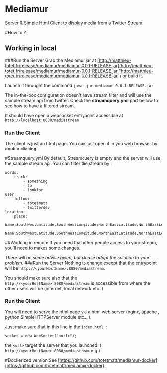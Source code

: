 # Mediamur
Server & Simple Html Client to display media from a Twitter Stream.

#How to ?
## Working in local
###Run the Server
Grab the Mediamur jar at [http://matthieu-totet.fr/release/mediamur/mediamur-0.0.1-RELEASE.jar](http://matthieu-totet.fr/release/mediamur/mediamur-0.0.1-RELEASE.jar "http://matthieu-totet.fr/release/mediamur/mediamur-0.0.1-RELEASE.jar") or build it.

Launch it throught the command `java -jar mediamur-0.0.1-RELEASE.jar`

The in-the-box configuration doesn't have stream filter and will use the sample stream api from twitter. Check the **streamquery.yml** part bellow to see how to have a filtered stream.

It should have open a websocket entrypoint accessible at `http://localhost:8080/mediastream`


### Run the Client
The client is just an html page. You can just open it in you web browser by double clicking.


#Streamquery.yml
By default, Streamquery is empty and the server will use the sample stream api. You can filter the stream by :


    words:
        track:
            - something
            - to
            - lookfor
    user:
        follow:
            - totetmatt
            - twitterdev
    location:
        place:
            -Name;SouthWestLatitude,SouthWestLongitude;NorthEastLatitude,NorthEastLongitude
            -Name;SouthWestLatitude,SouthWestLongitude;NorthEastLatitude,NorthEastLongitude
  


##Working in remote
If you need that other people access to your stream, you'll need to makes some changes.

*There will be some advise given, but please adapt the solution to your problem.*
###Run the Server
Nothing to change execpt that the entrypoint will be `http://<yourHostName>:8080/mediastream`.

You should make sure also that the `http://<yourHostName>:8080/mediastream` is accessible from where the other users will be (internet, local network etc..)

### Run the Client
You will need to serve the html page via a html web server (nginx, apache , python SimpleHTTPServer module  etc... ).

Just make sure that in this line in the `index.html `:

    socket = new WebSocket("<url>");

the `<url>` target the server that you launched. ( `http://<yourHostName>:8080/mediastream` e.g )

#Dockerized version
See [https://github.com/totetmatt/mediamur-docker](https://github.com/totetmatt/mediamur-docker)